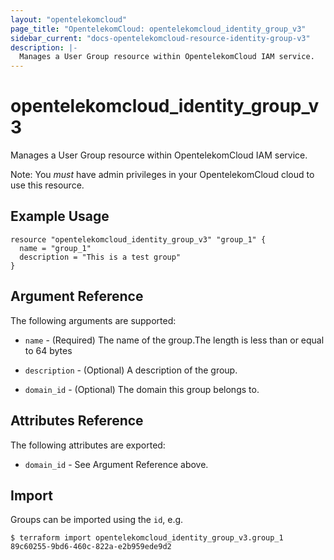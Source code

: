 ```yaml
---
layout: "opentelekomcloud"
page_title: "OpentelekomCloud: opentelekomcloud_identity_group_v3"
sidebar_current: "docs-opentelekomcloud-resource-identity-group-v3"
description: |-
  Manages a User Group resource within OpentelekomCloud IAM service.
---
```


# opentelekomcloud\_identity\_group_v3

Manages a User Group resource within OpentelekomCloud IAM service.

Note: You _must_ have admin privileges in your OpentelekomCloud cloud to use
this resource.

## Example Usage

```hcl
resource "opentelekomcloud_identity_group_v3" "group_1" {
  name = "group_1"
  description = "This is a test group"
}
```

## Argument Reference

The following arguments are supported:

* `name` - (Required) The name of the group.The length is less than or equal 
     to 64 bytes 

* `description` - (Optional) A description of the group.

* `domain_id` - (Optional) The domain this group belongs to.

## Attributes Reference

The following attributes are exported:

* `domain_id` - See Argument Reference above.

## Import

Groups can be imported using the `id`, e.g.

```
$ terraform import opentelekomcloud_identity_group_v3.group_1 89c60255-9bd6-460c-822a-e2b959ede9d2
```
